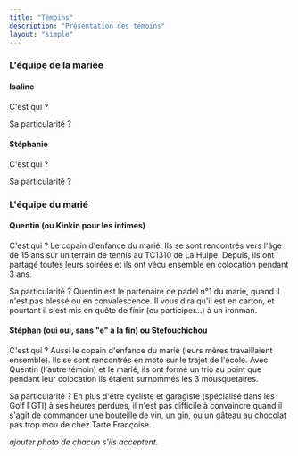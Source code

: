 ```yaml
---
title: "Témoins"
description: "Présentation des témoins"
layout: "simple"
---
```


### L'équipe de la mariée

#### Isaline

C'est qui ?

Sa particularité ?

#### Stéphanie

C'est qui ?

Sa particularité ?

### L'équipe du marié

#### Quentin (ou Kinkin pour les intimes)

C'est qui ? Le copain d'enfance du marié. Ils se sont rencontrés vers l'âge de 15 ans sur un terrain de tennis au TC1310 de La Hulpe. Depuis, ils ont partagé toutes leurs soirées et ils ont vécu ensemble en colocation pendant 3 ans.

Sa particularité ? Quentin est le partenaire de padel n°1 du marié, quand il n'est pas blessé ou en convalescence. Il vous dira qu'il est en carton, et pourtant il s'est mis en quête de finir (ou participer...) à un ironman.

#### Stéphan (oui oui, sans "e" à la fin) ou Stefouchichou

C'est qui ? Aussi le copain d'enfance du marié (leurs mères travaillaient ensemble). Ils se sont rencontrés en moto sur le trajet de l'école. Avec Quentin (l'autre témoin) et le marié, ils ont formé un trio au point que pendant leur colocation ils étaient surnommés les 3 mousquetaires.

Sa particularité ? En plus d'être cycliste et garagiste (spécialisé dans les Golf I GTI) à ses heures perdues, il n'est pas difficile à convaincre quand il s'agit de commander une bouteille de vin, un gin, ou un gâteau au chocolat pas trop mou de chez Tarte Françoise.

*ajouter photo de chacun s'ils acceptent.*

